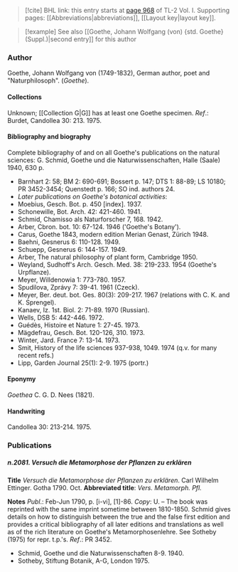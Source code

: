 > [!cite] BHL link: this entry starts at [page 968](https://www.biodiversitylibrary.org/item/103414#page/1016/mode/1up) of TL-2 Vol. I.
> Supporting pages: [[Abbreviations|abbreviations]], [[Layout key|layout key]].

> [!example] See also [[Goethe, Johann Wolfgang (von) {std. Goethe} (Suppl.)|second entry]] for this author

### Author

Goethe, Johann Wolfgang von (1749-1832), German author, poet and "Naturphilosoph". (*Goethe*).

#### Collections

Unknown; [[Collection G|G]] has at least one Goethe specimen.
*Ref*.: Burdet, Candollea 30: 213. 1975.

#### Bibliography and biography

Complete bibliography of and on all Goethe's publications on the natural sciences: G. Schmid, Goethe und die Naturwissenschaften, Halle (Saale) 1940, 630 p.
- Barnhart 2: 58; BM 2: 690-691; Bossert p. 147; DTS 1: 88-89; LS 10180; PR 3452-3454; Quenstedt p. 166; SO ind. authors 24.
- *Later publications on Goethe's botanical activities*:
- Moebius, Gesch. Bot. p. 450 \[index\]. 1937.
- Schonewille, Bot. Arch. 42: 421-460. 1941.
- Schmid, Chamisso als Naturforscher 7, 168. 1942.
- Arber, Cbron. bot. 10: 67-124. 1946 ('Goethe's Botany').
- Carus, Goethe 1843, modern edition Merian Genast, Zürich 1948.
- Baehni, Gesnerus 6: 110-128. 1949.
- Schuepp, Gesnerus 6: 144-157. 1949.
- Arber, The natural philosophy of plant form, Cambridge 1950.
- Weyland, Sudhoff's Arch. Gesch. Med. 38: 219-233. 1954 (Goethe's Urpflanze).
- Meyer, Willdenowia 1: 773-780. 1957.
- Spudilova, Zprávy 7: 39-41. 1961 (Czeck).
- Meyer, Ber. deut. bot. Ges. 80(3): 209-217. 1967 (relations with C. K. and K. Sprengel).
- Kanaev, Iz. 1st. Biol. 2: 71-89. 1970 (Russian).
- Wells, DSB 5: 442-446. 1972.
- Guédès, Histoire et Nature 1: 27-45. 1973.
- Mägdefrau, Gesch. Bot. 120-126, 310. 1973.
- Winter, Jard. France 7: 13-14. 1973.
- Smit, History of the life sciences 937-938, 1049. 1974 (q.v. for many recent refs.)
- Lipp, Garden Journal 25(1): 2-9. 1975 (portr.)

#### Eponymy

*Goethea* C. G. D. Nees (1821).

#### Handwriting

Candollea 30: 213-214. 1975.

### Publications

##### n.2081. Versuch die Metamorphose der Pflanzen zu erklären

**Title**
*Versuch die Metamorphose der Pflanzen zu erklären*. Carl Wilhelm Ettinger. Gotha 1790. Oct.
**Abbreviated title**: *Vers. Metamorph. Pfl.*

**Notes**
*Publ*.: Feb-Jun 1790, p. \[i-vi\], \[1\]-86. *Copy*: U. – The book was reprinted with the same imprint sometime between 1810-1850. Schmid gives details on how to distinguish between the true and the false first edition and provides a critical bibliography of all later editions and translations as well as of the rich literature on Goethe's Metamorphosenlehre. See Sotheby (1975) for repr. t.p.'s.
*Ref*.: PR 3452.
- Schmid, Goethe und die Naturwissenschaften 8-9. 1940.
- Sotheby, Stiftung Botanik, A-G, London 1975.

